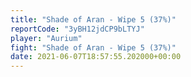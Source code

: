 ```yaml
---
title: "Shade of Aran - Wipe 5 (37%)"
reportCode: "3yBH12jdCP9bLTYJ"
player: "Aurium"
fight: "Shade of Aran - Wipe 5 (37%)"
date: 2021-06-07T18:57:55.202000+00:00
---
```

